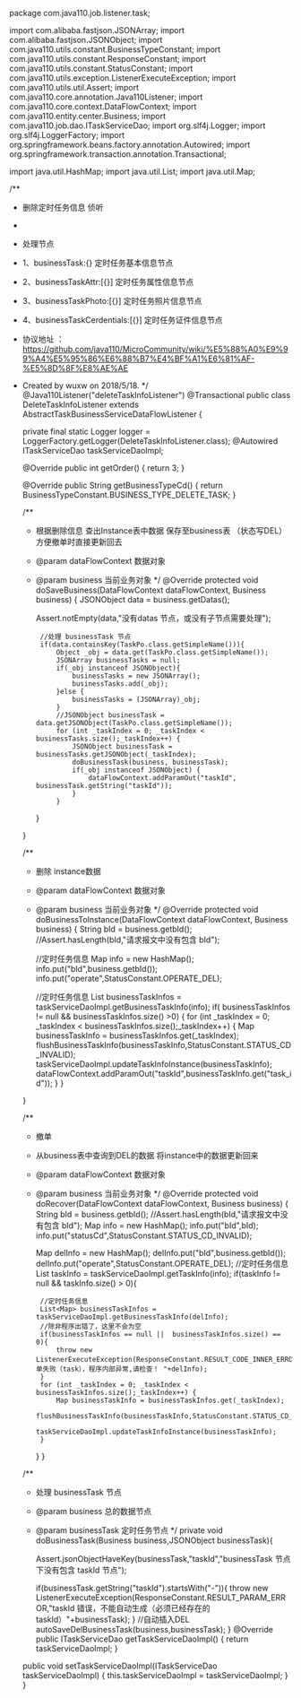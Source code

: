 package com.java110.job.listener.task;

import com.alibaba.fastjson.JSONArray;
import com.alibaba.fastjson.JSONObject;
import com.java110.utils.constant.BusinessTypeConstant;
import com.java110.utils.constant.ResponseConstant;
import com.java110.utils.constant.StatusConstant;
import com.java110.utils.exception.ListenerExecuteException;
import com.java110.utils.util.Assert;
import com.java110.core.annotation.Java110Listener;
import com.java110.core.context.DataFlowContext;
import com.java110.entity.center.Business;
import com.java110.job.dao.ITaskServiceDao;
import org.slf4j.Logger;
import org.slf4j.LoggerFactory;
import org.springframework.beans.factory.annotation.Autowired;
import org.springframework.transaction.annotation.Transactional;

import java.util.HashMap;
import java.util.List;
import java.util.Map;

/**
 * 删除定时任务信息 侦听
 *
 * 处理节点
 * 1、businessTask:{} 定时任务基本信息节点
 * 2、businessTaskAttr:[{}] 定时任务属性信息节点
 * 3、businessTaskPhoto:[{}] 定时任务照片信息节点
 * 4、businessTaskCerdentials:[{}] 定时任务证件信息节点
 * 协议地址 ：https://github.com/java110/MicroCommunity/wiki/%E5%88%A0%E9%99%A4%E5%95%86%E6%88%B7%E4%BF%A1%E6%81%AF-%E5%8D%8F%E8%AE%AE
 * Created by wuxw on 2018/5/18.
 */
@Java110Listener("deleteTaskInfoListener")
@Transactional
public class DeleteTaskInfoListener extends AbstractTaskBusinessServiceDataFlowListener {

    private final static Logger logger = LoggerFactory.getLogger(DeleteTaskInfoListener.class);
    @Autowired
    ITaskServiceDao taskServiceDaoImpl;

    @Override
    public int getOrder() {
        return 3;
    }

    @Override
    public String getBusinessTypeCd() {
        return BusinessTypeConstant.BUSINESS_TYPE_DELETE_TASK;
    }

    /**
     * 根据删除信息 查出Instance表中数据 保存至business表 （状态写DEL） 方便撤单时直接更新回去
     * @param dataFlowContext 数据对象
     * @param business 当前业务对象
     */
    @Override
    protected void doSaveBusiness(DataFlowContext dataFlowContext, Business business) {
        JSONObject data = business.getDatas();

        Assert.notEmpty(data,"没有datas 节点，或没有子节点需要处理");

            //处理 businessTask 节点
            if(data.containsKey(TaskPo.class.getSimpleName())){
                Object _obj = data.get(TaskPo.class.getSimpleName());
                JSONArray businessTasks = null;
                if(_obj instanceof JSONObject){
                    businessTasks = new JSONArray();
                    businessTasks.add(_obj);
                }else {
                    businessTasks = (JSONArray)_obj;
                }
                //JSONObject businessTask = data.getJSONObject(TaskPo.class.getSimpleName());
                for (int _taskIndex = 0; _taskIndex < businessTasks.size();_taskIndex++) {
                    JSONObject businessTask = businessTasks.getJSONObject(_taskIndex);
                    doBusinessTask(business, businessTask);
                    if(_obj instanceof JSONObject) {
                        dataFlowContext.addParamOut("taskId", businessTask.getString("taskId"));
                    }
                }

        }


    }

    /**
     * 删除 instance数据
     * @param dataFlowContext 数据对象
     * @param business 当前业务对象
     */
    @Override
    protected void doBusinessToInstance(DataFlowContext dataFlowContext, Business business) {
        String bId = business.getbId();
        //Assert.hasLength(bId,"请求报文中没有包含 bId");

        //定时任务信息
        Map info = new HashMap();
        info.put("bId",business.getbId());
        info.put("operate",StatusConstant.OPERATE_DEL);

        //定时任务信息
        List<Map> businessTaskInfos = taskServiceDaoImpl.getBusinessTaskInfo(info);
        if( businessTaskInfos != null && businessTaskInfos.size() >0) {
            for (int _taskIndex = 0; _taskIndex < businessTaskInfos.size();_taskIndex++) {
                Map businessTaskInfo = businessTaskInfos.get(_taskIndex);
                flushBusinessTaskInfo(businessTaskInfo,StatusConstant.STATUS_CD_INVALID);
                taskServiceDaoImpl.updateTaskInfoInstance(businessTaskInfo);
                dataFlowContext.addParamOut("taskId",businessTaskInfo.get("task_id"));
            }
        }

    }

    /**
     * 撤单
     * 从business表中查询到DEL的数据 将instance中的数据更新回来
     * @param dataFlowContext 数据对象
     * @param business 当前业务对象
     */
    @Override
    protected void doRecover(DataFlowContext dataFlowContext, Business business) {
        String bId = business.getbId();
        //Assert.hasLength(bId,"请求报文中没有包含 bId");
        Map info = new HashMap();
        info.put("bId",bId);
        info.put("statusCd",StatusConstant.STATUS_CD_INVALID);

        Map delInfo = new HashMap();
        delInfo.put("bId",business.getbId());
        delInfo.put("operate",StatusConstant.OPERATE_DEL);
        //定时任务信息
        List<Map> taskInfo = taskServiceDaoImpl.getTaskInfo(info);
        if(taskInfo != null && taskInfo.size() > 0){

            //定时任务信息
            List<Map> businessTaskInfos = taskServiceDaoImpl.getBusinessTaskInfo(delInfo);
            //除非程序出错了，这里不会为空
            if(businessTaskInfos == null ||  businessTaskInfos.size() == 0){
                throw new ListenerExecuteException(ResponseConstant.RESULT_CODE_INNER_ERROR,"撤单失败（task），程序内部异常,请检查！ "+delInfo);
            }
            for (int _taskIndex = 0; _taskIndex < businessTaskInfos.size();_taskIndex++) {
                Map businessTaskInfo = businessTaskInfos.get(_taskIndex);
                flushBusinessTaskInfo(businessTaskInfo,StatusConstant.STATUS_CD_VALID);
                taskServiceDaoImpl.updateTaskInfoInstance(businessTaskInfo);
            }
        }
    }



    /**
     * 处理 businessTask 节点
     * @param business 总的数据节点
     * @param businessTask 定时任务节点
     */
    private void doBusinessTask(Business business,JSONObject businessTask){

        Assert.jsonObjectHaveKey(businessTask,"taskId","businessTask 节点下没有包含 taskId 节点");

        if(businessTask.getString("taskId").startsWith("-")){
            throw new ListenerExecuteException(ResponseConstant.RESULT_PARAM_ERROR,"taskId 错误，不能自动生成（必须已经存在的taskId）"+businessTask);
        }
        //自动插入DEL
        autoSaveDelBusinessTask(business,businessTask);
    }
    @Override
    public ITaskServiceDao getTaskServiceDaoImpl() {
        return taskServiceDaoImpl;
    }

    public void setTaskServiceDaoImpl(ITaskServiceDao taskServiceDaoImpl) {
        this.taskServiceDaoImpl = taskServiceDaoImpl;
    }
}
